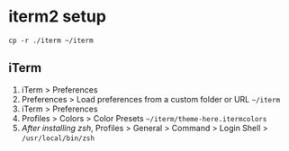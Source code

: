 # iterm2 setup

```
cp -r ./iterm ~/iterm
```

## iTerm

1. iTerm > Preferences
2. Preferences > Load preferences from a custom folder or URL `~/iterm`
3. iTerm > Preferences
4. Profiles > Colors > Color Presets `~/iterm/theme-here.itermcolors`
5. _After installing zsh_, Profiles > General > Command > Login Shell > `/usr/local/bin/zsh`
